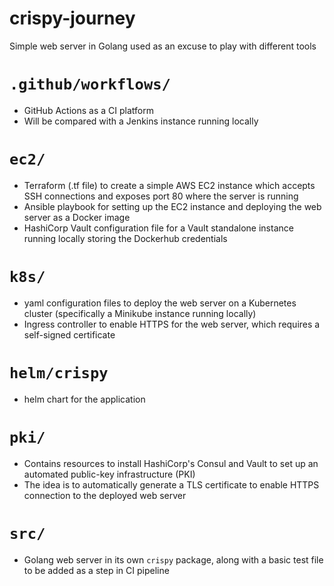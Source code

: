 # crispy-journey

Simple web server in Golang used as an excuse to play with different tools

# `.github/workflows/`

- GitHub Actions as a CI platform
- Will be compared with a Jenkins instance running locally

# `ec2/`

- Terraform (.tf file) to create a simple AWS EC2 instance which accepts SSH connections and exposes port 80 where the server is running
- Ansible playbook for setting up the EC2 instance and deploying the web server as a Docker image
- HashiCorp Vault configuration file for a Vault standalone instance running locally storing the Dockerhub credentials

# `k8s/`

- yaml configuration files to deploy the web server on a Kubernetes cluster (specifically a Minikube instance running locally)
- Ingress controller to enable HTTPS for the web server, which requires a self-signed certificate

# `helm/crispy`

- helm chart for the application

# `pki/`

- Contains resources to install HashiCorp's Consul and Vault to set up an automated public-key infrastructure (PKI)
- The idea is to automatically generate a TLS certificate to enable HTTPS connection to the deployed web server

# `src/`

- Golang web server in its own `crispy` package, along with a basic test file to be added as a step in CI pipeline